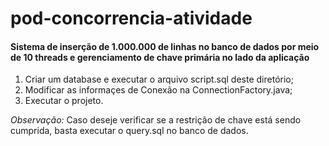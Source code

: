# pod-concorrencia-atividade

#### Sistema de inserção de 1.000.000 de linhas no banco de dados por meio de 10 threads e gerenciamento de chave primária no lado da aplicação

1. Criar um database e executar o arquivo script.sql deste diretório;
2. Modificar as informaçes de Conexão na ConnectionFactory.java;
3. Executar o projeto.

*Observação:* Caso deseje verificar se a restrição de chave está sendo cumprida, basta executar o query.sql no banco de dados.
